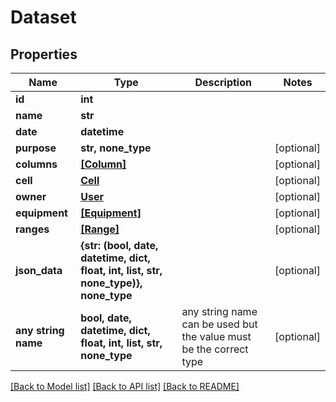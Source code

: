 # Dataset


## Properties
Name | Type | Description | Notes
------------ | ------------- | ------------- | -------------
**id** | **int** |  | 
**name** | **str** |  | 
**date** | **datetime** |  | 
**purpose** | **str, none_type** |  | [optional] 
**columns** | [**[Column]**](Column.md) |  | [optional] 
**cell** | [**Cell**](Cell.md) |  | [optional] 
**owner** | [**User**](User.md) |  | [optional] 
**equipment** | [**[Equipment]**](Equipment.md) |  | [optional] 
**ranges** | [**[Range]**](Range.md) |  | [optional] 
**json_data** | **{str: (bool, date, datetime, dict, float, int, list, str, none_type)}, none_type** |  | [optional] 
**any string name** | **bool, date, datetime, dict, float, int, list, str, none_type** | any string name can be used but the value must be the correct type | [optional]

[[Back to Model list]](../README.md#documentation-for-models) [[Back to API list]](../README.md#documentation-for-api-endpoints) [[Back to README]](../README.md)


